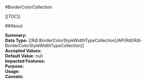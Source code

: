 #BorderColorCollection

[[_TOC_]]

##About

**Summary:**   
**Data Type:** [[Rdl.BorderColorStyleWidthTypeCollection|/API/Rdl/Rdl-BorderColorStyleWidthTypeCollection]]  
**Accepted Values:**   
**Default Value:** null  
**Impacted Features:**   
**Purpose:**   
**Usage:**   
**Caveats:**   

